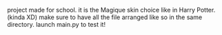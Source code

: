 project made for school.
it is the Magique skin choice like in Harry Potter. (kinda XD)
make sure to have all the file arranged like so in the same directory.
launch main.py to test it!
